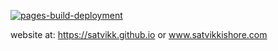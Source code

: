 [![pages-build-deployment](https://github.com/satvikk/satvikk.github.io/actions/workflows/pages/pages-build-deployment/badge.svg)](https://github.com/satvikk/satvikk.github.io/actions/workflows/pages/pages-build-deployment)

website at: https://satvikk.github.io or www.satvikkishore.com
